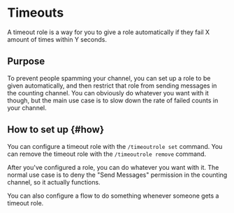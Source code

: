 # Timeouts

A timeout role is a way for you to give a role automatically if they fail X amount of times within Y seconds.


## Purpose

To prevent people spamming your channel, you can set up a role to be given automatically, and then restrict that role from sending messages in the counting channel. You can obviously do whatever you want with it though, but the main use case is to slow down the rate of failed counts in your channel.


## How to set up {#how}

You can configure a timeout role with the `/timeoutrole set` command. You can remove the timeout role with the `/timeoutrole remove` command.

After you've configured a role, you can do whatever you want with it. The normal use case is to deny the "Send Messages" permission in the counting channel, so it actually functions.

You can also configure a flow to do something whenever someone gets a timeout role.